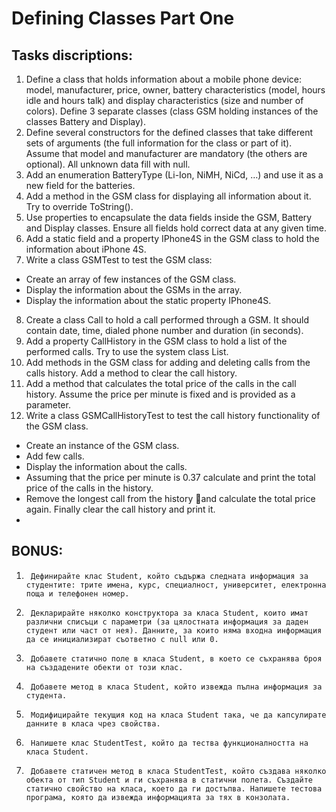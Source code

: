 # Defining Classes Part One

## Tasks discriptions:

1. Define a class that holds information about a mobile phone device: model, manufacturer, price, owner, battery characteristics (model, hours idle and hours talk) and display characteristics (size and number of colors). Define 3 separate classes (class GSM holding instances of the classes Battery and Display).
2. Define several constructors for the defined classes that take different sets of arguments (the full information for the class or part of it). Assume that model and manufacturer are mandatory (the others are optional). All unknown data fill with null.
3. Add an enumeration BatteryType (Li-Ion, NiMH, NiCd, …) and use it as a new field for the batteries.
4. Add a method in the GSM class for displaying all information about it. Try to override ToString().
5. Use properties to encapsulate the data fields inside the GSM, Battery and Display classes. Ensure all fields hold correct data at any given time.
6. Add a static field and a property IPhone4S in the GSM class to hold the information about iPhone 4S.
7. Write a class GSMTest to test the GSM class:
  - Create an array of few instances of the GSM class.
  - Display the information about the GSMs in the array.
  - Display the information about the static property IPhone4S.
8. Create a class Call to hold a call performed through a GSM. It should contain date, time, dialed phone number and duration (in seconds).
9. Add a property CallHistory in the GSM class to hold a list of the performed calls. Try to use the system class List<Call>.
10. Add methods in the GSM class for adding and deleting calls from the calls history. Add a method to clear the call history.
11. Add a method that calculates the total price of the calls in the call history. Assume the price per minute is fixed and is provided as a parameter.
12. Write a class GSMCallHistoryTest to test the call history functionality of the GSM class.
  - Create an instance of the GSM class.
  - Add few calls.
  - Display the information about the calls.
  - Assuming that the price per minute is 0.37 calculate and print the total price of the calls in the history.
  - Remove the longest call from the history and calculate the total price again.
   Finally clear the call history and print it.
  - 
  BONUS:
  - 
1.      Дефинирайте клас Student, който съдържа следната информация за студентите: трите имена, курс, специалност, университет, електронна поща и телефонен номер.
2.      Декларирайте няколко конструктора за класа Student, които имат различни списъци с параметри (за цялостната информация за даден студент или част от нея). Данните, за които няма входна информация да се инициализират съответно с null или 0.
3.      Добавете статично поле в класа Student, в което се съхранява броя на създадените обекти от този клас.
4.      Добавете метод в класа Student, който извежда пълна информация за студента.
5.      Модифицирайте текущия код на класа Student така, че да капсулирате данните в класа чрез свойства.
6.      Напишете клас StudentTest, който да тества функционалността на класа Student.
7.      Добавете статичен метод в класа StudentTest, който създава няколко обекта от тип Student и ги съхранява в статични полета. Създайте статично свойство на класа, което да ги достъпва. Напишете тестова програма, която да извежда информацията за тях в конзолата.
